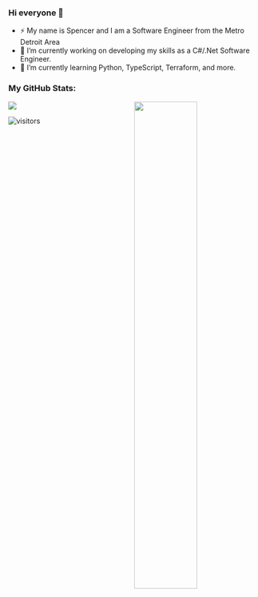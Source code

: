 ### Hi everyone 👋

- ⚡ My name is Spencer and I am a Software Engineer from the Metro Detroit Area 
- 🔭 I’m currently working on developing my skills as a C#/.Net Software Engineer.
- 🌱 I’m currently learning Python, TypeScript, Terraform, and more. 
<!--

Here are some ideas to get you started:

- 👯 I’m looking to collaborate on ...
- 🤔 I’m looking for help with ...
- 💬 Ask me about ...
- 📫 How to reach me: ...
- ⚡ Fun fact: ...
-->

### My GitHub Stats:
<p align="left"><img width="50%" src="https://github-readme-stats.vercel.app/api?username=Alphabetsoup16&show_icons=true&theme=monokai&count_private=true" <p align="right"><img src="https://github-readme-stats.vercel.app/api?username=Alphabetsoup16&show_icons=true&hide_border=true&&count_private=true&include_all_commits=true" /></p>
  
![visitors](https://visitor-badge.glitch.me/badge?page_id=${your.username}.${your.repo.id})
